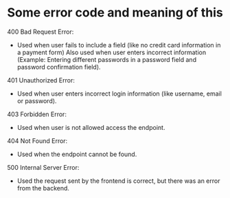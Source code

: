 # Some error code and meaning of this

400 Bad Request Error:

- Used when user fails to include a field (like no credit card information in a payment form)
  Also used when user enters incorrect information (Example: Entering different passwords in a password field and password confirmation field).

401 Unauthorized Error:

- Used when user enters incorrect login information (like username, email or password).

403 Forbidden Error:

- Used when user is not allowed access the endpoint.

404 Not Found Error:

- Used when the endpoint cannot be found.

500 Internal Server Error:

- Used the request sent by the frontend is correct, but there was an error from the backend.
